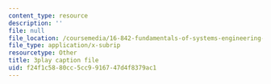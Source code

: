```yaml
---
content_type: resource
description: ''
file: null
file_location: /coursemedia/16-842-fundamentals-of-systems-engineering-fall-2015/f24f1c5880cc5cc9916747d4f8379ac1_aiSpEUZzP0A.vtt
file_type: application/x-subrip
resourcetype: Other
title: 3play caption file
uid: f24f1c58-80cc-5cc9-9167-47d4f8379ac1
---
```


